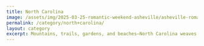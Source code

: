```yaml
---
title: North Carolina
image: /assets/img/2025-03-25-romantic-weekend-asheville/asheville-romantic.webp
permalink: /category/north+carolina/
layout: category
excerpt: Mountains, trails, gardens, and beaches—North Carolina weaves together the wild and the whimsical. Whether you’re wandering the sandy dunes of the Outer Banks or trekking through the Blue Ridge, the Tar Heel State is sure to charm you.
---
```

